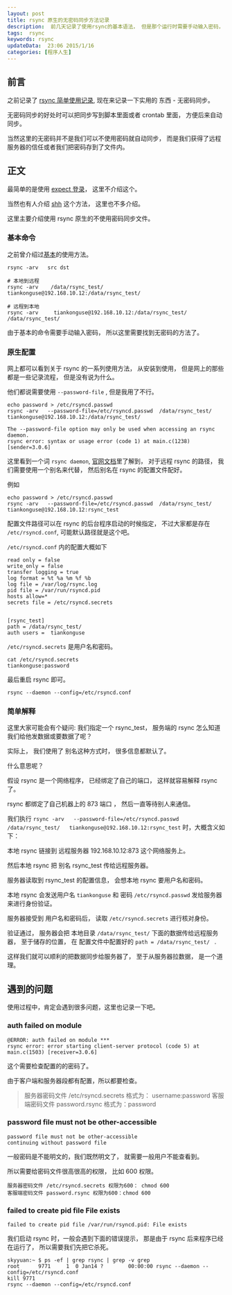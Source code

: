 ```yaml
---  
layout: post  
title: rsync 原生的无密码同步方法记录
description:  前几天记录了使用rsync的基本语法， 但是那个运行时需要手动输入密码， 很不方便，现在记录一下无密码同步。 
tags:  rsync
keywords: rsync
updateData:  23:06 2015/1/16
categories: [程序人生]
---  
```


## 前言

之前记录了 [rsync 简单使用记录][rsync-first], 现在来记录一下实用的 东西 - 无密码同步。  

无密码同步的好处时可以把同步写到脚本里面或者 crontab 里面， 方便后来自动同步。  

当然这里的无密码并不是我们可以不使用密码就自动同步， 而是我们获得了远程服务器的信任或者我们把密码存到了文件内。  


## 正文


最简单的是使用 [expect 登录][google_rsync_expect]， 这里不介绍这个。  

当然也有人介绍 [shh][google_rsync_ssh] 这个方法， 这里也不多介绍。  

这里主要介绍使用 rsync 原生的不使用密码同步文件。  

### 基本命令

之前曾介绍过[基本][rsync-first]的使用方法。  


```
rsync -arv   src dst

# 本地到远程
rsync -arv    /data/rsync_test/   tiankonguse@192.168.10.12:/data/rsync_test/ 

# 远程到本地
rsync -arv     tiankonguse@192.168.10.12:/data/rsync_test/    /data/rsync_test/
```

由于基本的命令需要手动输入密码， 所以这里需要找到无密码的方法了。  


### 原生配置


网上都可以看到关于 rsync 的一系列使用方法， 从安装到使用， 但是网上的那些都是一些记录流程， 但是没有说为什么。  

他们都说需要使用 `--password-file` , 但是我用了不行。  


```
echo password > /etc/rsyncd.passwd
rsync -arv   --password-file=/etc/rsyncd.passwd  /data/rsync_test/   tiankonguse@192.168.10.12:/data/rsync_test/

The --password-file option may only be used when accessing an rsync daemon.
rsync error: syntax or usage error (code 1) at main.c(1238) [sender=3.0.6]
```

这里看到一个词 `rsync daemon`, [官网文档][rsyncd_conf]里了解到， 对于远程 rsync 的路径， 我们需要使用一个别名来代替， 然后别名在 rsync 的配置文件配好。  

例如  

```
echo password > /etc/rsyncd.passwd
rsync -arv   --password-file=/etc/rsyncd.passwd  /data/rsync_test/   tiankonguse@192.168.10.12:rsync_test
```


配置文件路径可以在 rsync 的后台程序启动的时候指定， 不过大家都是存在 `/etc/rsyncd.conf`, 可能默认路径就是这个吧。  

`/etc/rsyncd.conf` 内的配置大概如下


```
read only = false 
write_only = false
transfer logging = true 
log format = %t %a %m %f %b
log file = /var/log/rsync.log               
pid file = /var/run/rsyncd.pid             
hosts allow=*
secrets file = /etc/rsyncd.secrets   


[rsync_test]
path = /data/rsync_test/ 
auth users =  tiankonguse
```

`/etc/rsyncd.secrets` 是用户名和密码。  

```
cat /etc/rsyncd.secrets
tiankonguse:password
```


最后重启 rsync 即可。  


```
rsync --daemon --config=/etc/rsyncd.conf
```

### 简单解释


这里大家可能会有个疑问: 我们指定一个 rsync_test， 服务端的 rsync 怎么知道我们给他发数据或要数据了呢？  

实际上， 我们使用了 别名这种方式时， 很多信息都默认了。  

什么意思呢？  

假设 rsync 是一个网络程序， 已经绑定了自己的端口， 这样就容易解释 rsync 了。    


rsync 都绑定了自己机器上的 873 端口 ， 然后一直等待别人来通信。  

我们执行 `rsync -arv   --password-file=/etc/rsyncd.passwd  /data/rsync_test/   tiankonguse@192.168.10.12:rsync_test` 时，大概含义如下：  

本地 rsync 链接到 远程服务器 192.168.10.12:873 这个网络服务上。  

然后本地 rsync 把 别名 rsync_test 传给远程服务器。  

服务器读取到 rsync_test 的配置信息， 会想本地 rsync 要用户名和密码。  

本地 rsync 会发送用户名 `tiankonguse` 和 密码 `/etc/rsyncd.passwd` 发给服务器来进行身份验证。  

服务器接受到 用户名和密码后， 读取 `/etc/rsyncd.secrets` 进行核对身份。  

验证通过， 服务器会把 本地目录 `/data/rsync_test/` 下面的数据传给远程服务器， 至于储存的位置， 在 配置文件中配置好的 `path = /data/rsync_test/ ` .  

这样我们就可以顺利的把数据同步给服务器了， 至于从服务器拉数据， 是一个道理。  


## 遇到的问题


使用过程中，肯定会遇到很多问题，这里也记录一下吧。  


### auth failed on module

```
@ERROR: auth failed on module *** 
rsync error: error starting client-server protocol (code 5) at main.c(1503) [receiver=3.0.6]
```

这个需要检查配置的的密码了。  

由于客户端和服务器段都有配置，所以都要检查。  


> 服务器密码文件 /etc/rsyncd.secrets 格式为： username:password
> 客服端密码文件 password.rsync 格式为：password


### password file must not be other-accessible


```
password file must not be other-accessible 
continuing without password file 
```

一般密码是不能明文的，我们既然明文了， 就需要一般用户不能查看到。  

所以需要给密码文件很高很高的权限， 比如 600 权限。  

```
服务器密码文件 /etc/rsyncd.secrets 权限为600： chmod 600
客服端密码文件 password.rsync 权限为600：chmod 600
```


### failed to create pid file File exists 

```
failed to create pid file /var/run/rsyncd.pid: File exists
```


我们启动 rsync 时，一般会遇到下面的错误提示， 那是由于 rsync 后来程序已经在运行了， 所以需要我们先把它杀死。 


```
skyyuan:~ $ ps -ef | grep rsync | grep -v grep
root      9771     1  0 Jan14 ?        00:00:00 rsync --daemon --config=/etc/rsyncd.conf
kill 9771
rsync --daemon --config=/etc/rsyncd.conf
```

[rsyncd_conf]: https://rsync.samba.org/ftp/rsync/rsyncd.conf.html
[google_rsync_ssh]: https://www.google.com.hk/search?q=rsync+ssh
[google_rsync_expect]: https://www.google.com.hk/search?q=rsync+expect
[rsync-first]: http://github.tiankonguse.com/blog/2015/01/13/rsync-first/
